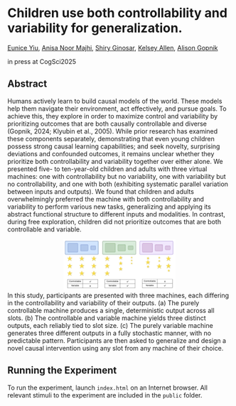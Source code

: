 # Children use both controllability and variability for generalization.
[Eunice Yiu](https://ey242.github.io/), [Anisa Noor Majhi](https://www.linkedin.com/in/anisamajhi), [Shiry Ginosar](https://shiry.ttic.edu/), [Kelsey Allen](https://k-r-allen.github.io/), [Alison Gopnik](http://alisongopnik.com/)

in press at CogSci2025

## Abstract

 Humans actively learn to build causal models of the world. These models help them navigate their environment, act effectively, and pursue goals. To achieve this, they explore in order to maximize control and variability by prioritizing outcomes that are both causally controllable and diverse (Gopnik, 2024; Klyubin et al., 2005). While prior research has examined these components separately, demonstrating that even young children possess strong causal learning capabilities; and seek novelty, surprising deviations and confounded outcomes, it remains unclear whether they prioritize both controllability and variability together over either alone. We presented five- to ten-year-old children and adults with three virtual machines: one with controllability but no variability, one with variability but no controllability, and one with both (exhibiting systematic parallel variation between inputs and outputs). We found that children and adults overwhelmingly preferred the machine with both controllability and variability to perform various new tasks, generalizing and applying its abstract functional structure to different inputs and modalities. In contrast, during free exploration, children did not prioritize outcomes that are both controllable and variable.


<div align="center">
    <img src="imgs/themachines.png" height="50%" width="50%">
</div>
In this study, participants are presented with three machines, each differing in the controllability and variability of their outputs.
(a) The purely controllable machine produces a single, deterministic output across all slots.
(b) The controllable and variable machine yields three distinct outputs, each reliably tied to slot size.
(c) The purely variable machine generates three different outputs in a fully stochastic manner, with no predictable pattern.
Participants are then asked to generalize and design a novel causal intervention using any slot from any machine of their choice.

## Running the Experiment

To run the experiment, launch `index.html` on an Internet browser. All relevant stimuli to the experiment are included in the `public` folder.

